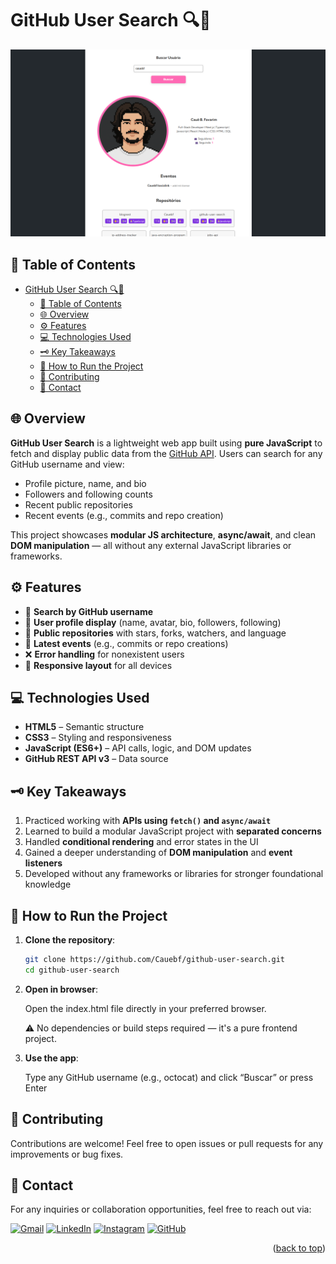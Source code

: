 # GitHub User Search 🔍🐙

![GitHub Search Demo](./src/imgs/readme-screenshot.png)

## 📌 Table of Contents

- [GitHub User Search 🔍🐙](#github-user-search-)
  - [📌 Table of Contents](#-table-of-contents)
  - [🌐 Overview](#-overview)
  - [⚙️ Features](#️-features)
  - [💻 Technologies Used](#-technologies-used)
  - [🗝️ Key Takeaways](#️-key-takeaways)
  - [🚀 How to Run the Project](#-how-to-run-the-project)
  - [🤝 Contributing](#-contributing)
  - [💬 Contact](#-contact)

## 🌐 Overview

**GitHub User Search** is a lightweight web app built using **pure JavaScript** to fetch and display public data from the [GitHub API](https://docs.github.com/en/rest). Users can search for any GitHub username and view:

- Profile picture, name, and bio
- Followers and following counts
- Recent public repositories
- Recent events (e.g., commits and repo creation)

This project showcases **modular JS architecture**, **async/await**, and clean **DOM manipulation** — all without any external JavaScript libraries or frameworks.

## ⚙️ Features

- 🔎 **Search by GitHub username**
- 👤 **User profile display** (name, avatar, bio, followers, following)
- 📂 **Public repositories** with stars, forks, watchers, and language
- 📜 **Latest events** (e.g., commits or repo creations)
- ❌ **Error handling** for nonexistent users
- 📱 **Responsive layout** for all devices

## 💻 Technologies Used

- **HTML5** – Semantic structure
- **CSS3** – Styling and responsiveness
- **JavaScript (ES6+)** – API calls, logic, and DOM updates
- **GitHub REST API v3** – Data source

## 🗝️ Key Takeaways

1. Practiced working with **APIs using `fetch()` and `async/await`**
2. Learned to build a modular JavaScript project with **separated concerns**
3. Handled **conditional rendering** and error states in the UI
4. Gained a deeper understanding of **DOM manipulation** and **event listeners**
5. Developed without any frameworks or libraries for stronger foundational knowledge

## 🚀 How to Run the Project

1. **Clone the repository**:

   ```bash
   git clone https://github.com/Cauebf/github-user-search.git
   cd github-user-search
   ```

2. **Open in browser**:

   Open the index.html file directly in your preferred browser.

   ⚠️ No dependencies or build steps required — it's a pure frontend project.

3. **Use the app**:

   Type any GitHub username (e.g., octocat) and click “Buscar” or press Enter

## 🤝 Contributing

Contributions are welcome! Feel free to open issues or pull requests for any improvements or bug fixes.

## 💬 Contact

For any inquiries or collaboration opportunities, feel free to reach out via:

[![Gmail](https://img.shields.io/badge/Gmail-D14836?style=for-the-badge&logo=gmail&logoColor=white)](mailto:cauebrolesef@gmail.com)
[![LinkedIn](https://img.shields.io/badge/LinkedIn-0077B5?style=for-the-badge&logo=linkedin&logoColor=white)](https://www.linkedin.com/in/cauebrolesef/)
[![Instagram](https://img.shields.io/badge/-Instagram-%23E4405F?style=for-the-badge&logo=instagram&logoColor=white)](https://www.instagram.com/cauebf_/)
[![GitHub](https://img.shields.io/badge/GitHub-181717?style=for-the-badge&logo=github&logoColor=white)](https://github.com/Cauebf)

<p align="right">(<a href="#socialink-">back to top</a>)</p>

